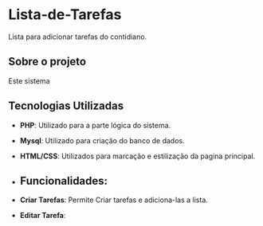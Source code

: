 # Lista-de-Tarefas
Lista para adicionar tarefas do contidiano.

## Sobre o projeto
Este sistema 



## Tecnologias Utilizadas
- **PHP**: Utilizado para a parte lógica do sistema.
- **Mysql**: Utilizado para criação do banco de dados.
- **HTML/CSS**: Utilizados para marcação e estilização da pagina principal.

- ## Funcionalidades:
- **Criar Tarefas**: Permite Criar tarefas e adiciona-las a lista.
- **Editar Tarefa**: 

